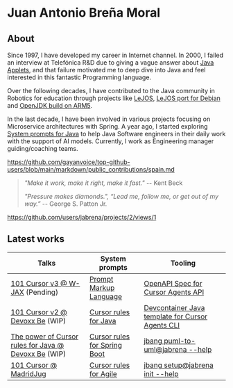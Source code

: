 # Juan Antonio Breña Moral

## About

Since 1997, I have developed my career in Internet channel. In 2000, I failed an interview at Telefónica R&D due to giving a vague answer about [Java Applets](https://en.wikipedia.org/wiki/Java_applet), and that failure motivated me to deep dive into Java and feel interested in this fantastic Programming language. 

Over the following decades, I have contributed to the Java community in Robotics for education through projects like [LeJOS](https://lejos.sourceforge.io/), [LeJOS port for Debian](https://github.com/ev3dev-lang-java/ev3dev-lang-java) and [OpenJDK build on ARM5](https://github.com/ev3dev-lang-java/openjdk-ev3). 

In the last decade, I have been involved in various projects focusing on Microservice architectures with Spring. A year ago, I started exploring [System prompts for Java](https://github.com/jabrena/cursor-rules-java) to help Java Software engineers in their daily work with the support of AI models. Currently, I work as Engineering manager guiding/coaching teams.

https://github.com/gayanvoice/top-github-users/blob/main/markdown/public_contributions/spain.md

> *"Make it work, make it right, make it fast."* -- Kent Beck
> 
> *"Pressure makes diamonds.",  “Lead me, follow me, or get out of my way.”* -- George S. Patton Jr.

https://github.com/users/jabrena/projects/2/views/1

## Latest works

| Talks | System prompts | Tooling |
|-------|---------------|---------|
| [101 Cursor v3 @ W-JAX](https://jax.de/munich/) (Pending) | [Prompt Markup Language](https://github.com/jabrena/pml) | [OpenAPI Spec for Cursor Agents API](https://github.com/jabrena/cursor-agents-api-java-client) |
| [101 Cursor v2 @ Devoxx Be](https://devoxx.be/app/talk/4708/101-cursor-ai-learning-to-use-for-java-enterprise-projects) (WIP) | [Cursor rules for Java](https://github.com/jabrena/cursor-rules-java) | [Devcontainer Java template for Cursor Agents CLI](https://github.com/jabrena/cursor-agents-java-devcontainers) |
| [The power of Cursor rules for Java @ Devoxx Be](https://devoxx.be/app/talk/4715/the-power-of-cursor-rules-in-java-enterprise-development) (WIP) | [Cursor rules for Spring Boot](https://github.com/jabrena/cursor-rules-spring-boot) | [jbang puml-to-uml@jabrena --help](https://github.com/jabrena/plantuml-to-png-cli) |
| [101 Cursor @ MadridJug](https://github.com/jabrena/101-cursor) | [Cursor rules for Agile](https://github.com/jabrena/cursor-rules-agile) | [jbang setup@jabrena init --help](https://github.com/jabrena/setup-cli) |

<!--
**jabrena/jabrena** is a ✨ _special_ ✨ repository because its `README.md` (this file) appears on your GitHub profile.

Here are some ideas to get you started:

- 🔭 I’m currently working on ...
- 🌱 I’m currently learning ...
- 👯 I’m looking to collaborate on ...
- 🤔 I’m looking for help with ...
- 💬 Ask me about ...
- 📫 How to reach me: ...
- 😄 Pronouns: ...
- ⚡ Fun fact: ...
-->
